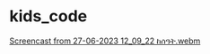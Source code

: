 # kids_code
[Screencast from 27-06-2023 12_09_22 ከሰዓት.webm](https://github.com/Haile-08/kids_code/assets/75433928/59211072-2a81-4db7-93d4-01a5ca4c4eeb)
